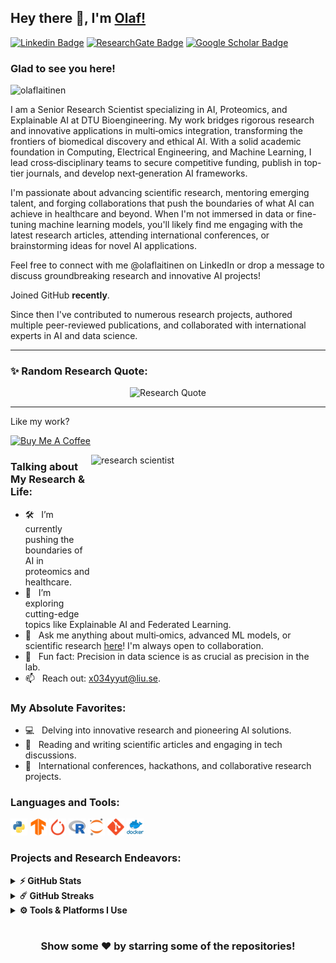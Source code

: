 ## Hey there 👋, I'm [Olaf!](https://www.linkedin.com/in/olaflaitinen)

[![Linkedin Badge](https://img.shields.io/badge/-LinkedIn-0e76a8?style=flat-square&logo=Linkedin&logoColor=white)](https://www.linkedin.com/in/olaflaitinen)
[![ResearchGate Badge](https://img.shields.io/badge/-ResearchGate-00a0df?style=flat-square&logo=ResearchGate&logoColor=white)](https://www.researchgate.net/profile/Olaf-Laitinen)
[![Google Scholar Badge](https://img.shields.io/badge/-Google%20Scholar-4285F4?style=flat-square&logo=Google-Scholar&logoColor=white)](https://scholar.google.com/citations?hl=en&user=WSqps1YAAAAJ)

### Glad to see you here!
<p align="left"> <img src="https://komarev.com/ghpvc/?username=olaflaitinen&label=Profile%20views&color=0e75b6&style=flat" alt="olaflaitinen" /> </p>

I am a Senior Research Scientist specializing in AI, Proteomics, and Explainable AI at DTU Bioengineering. My work bridges rigorous research and innovative applications in multi‑omics integration, transforming the frontiers of biomedical discovery and ethical AI. With a solid academic foundation in Computing, Electrical Engineering, and Machine Learning, I lead cross‑disciplinary teams to secure competitive funding, publish in top-tier journals, and develop next‑generation AI frameworks.

I'm passionate about advancing scientific research, mentoring emerging talent, and forging collaborations that push the boundaries of what AI can achieve in healthcare and beyond. When I'm not immersed in data or fine-tuning machine learning models, you'll likely find me engaging with the latest research articles, attending international conferences, or brainstorming ideas for novel AI applications.

Feel free to connect with me @olaflaitinen on LinkedIn or drop a message to discuss groundbreaking research and innovative AI projects!

Joined GitHub **recently**.

Since then I've contributed to numerous research projects, authored multiple peer-reviewed publications, and collaborated with international experts in AI and data science.

<hr>
<h3 align="left">✨ Random Research Quote:</h3>
<p align="center">
  <img src="https://quotes-github-readme.vercel.app/api?type=horizontal&theme=dark" alt="Research Quote" />
</p>
<hr>

Like my work?

<a href="https://www.buymeacoffee.com/olaflaitinen" target="_blank"><img src="https://cdn.buymeacoffee.com/buttons/v2/default-yellow.png" alt="Buy Me A Coffee" height="60px" width="217px" ></a>

<img align="right" height="250" width="375" alt="research scientist" src="https://raw.githubusercontent.com/olaflaitinen/olaflaitinen/master/gifs/researcher.gif" />

### Talking about My Research & Life:

- 🛠 &nbsp; I’m currently pushing the boundaries of AI in proteomics and healthcare.
- 🚀 &nbsp; I’m exploring cutting-edge topics like Explainable AI and Federated Learning.
- 💬 &nbsp; Ask me anything about multi‑omics, advanced ML models, or scientific research [here](https://github.com/olaflaitinen/olaflaitinen/issues)! I'm always open to collaboration.
- 👾 &nbsp; Fun fact: Precision in data science is as crucial as precision in the lab.
- 📫 &nbsp; Reach out: x034yyut@liu.se.

### My Absolute Favorites:

- 💻 &nbsp; Delving into innovative research and pioneering AI solutions.
- 📰 &nbsp; Reading and writing scientific articles and engaging in tech discussions.
- 🍕 &nbsp; International conferences, hackathons, and collaborative research projects.

### Languages and Tools:

<code><img height="27" src="https://raw.githubusercontent.com/github/explore/80688e429a7d4ef2fca1e82350fe8e3517d3494d/topics/python/python.png" alt="python"></code>
<code><img height="27" src="https://raw.githubusercontent.com/devicons/devicon/master/icons/tensorflow/tensorflow-original.svg" alt="tensorflow"></code>
<code><img height="27" src="https://raw.githubusercontent.com/devicons/devicon/master/icons/pytorch/pytorch-original.svg" alt="pytorch"></code>
<code><img height="27" src="https://raw.githubusercontent.com/devicons/devicon/master/icons/r/r-original.svg" alt="r"></code>
<code><img height="27" src="https://raw.githubusercontent.com/devicons/devicon/master/icons/jupyter/jupyter-original.svg" alt="jupyter"></code>
<code><img height="27" src="https://raw.githubusercontent.com/devicons/devicon/master/icons/git/git-original.svg" alt="git"></code>
<code><img height="27" src="https://raw.githubusercontent.com/github/explore/80688e429a7d4ef2fca1e82350fe8e3517d3494d/topics/docker/docker.png" alt="docker"></code>

### Projects and Research Endeavors:

<details>
  <summary><b>⚡ GitHub Stats</b></summary>

  <br />
  <img align="180em" src="https://github-readme-stats.vercel.app/api?username=olaflaitinen&show_icons=true&locale=en" alt="olaflaitinen" />
  <img height="180em" src="https://github-readme-stats.vercel.app/api/top-langs/?username=olaflaitinen&exclude_repo=sample-repo&show_icons=true&hide_border=true&layout=compact&langs_count=8"/>
</details>

<details>
  <summary><b>☄️ GitHub Streaks</b></summary>

  <br />
  <img height="180em" src="https://github-readme-streak-stats.herokuapp.com/?user=olaflaitinen&hide_border=true" />
</details>

<details>
  <br />
  <summary><b>⚙️ Tools & Platforms I Use</b></summary>
  	<ul>
  	    <li><b>OS:</b> macOS / Linux</li>
	    <li><b>Laptop:</b> High-performance workstations</li>
  	    <li><b>Editor:</b> VSCode & Jupyter Notebook</li>
 	    <li><b>Other Tools:</b> Docker, Git, Postman, Notion, Zotero</li>
	    <li><b>To Stay Updated:</b> LinkedIn, ResearchGate, arXiv and academic journals</li>
	</ul>
</details>

#

<div align="center">

### Show some ❤️ by starring some of the repositories!
  
</div>
